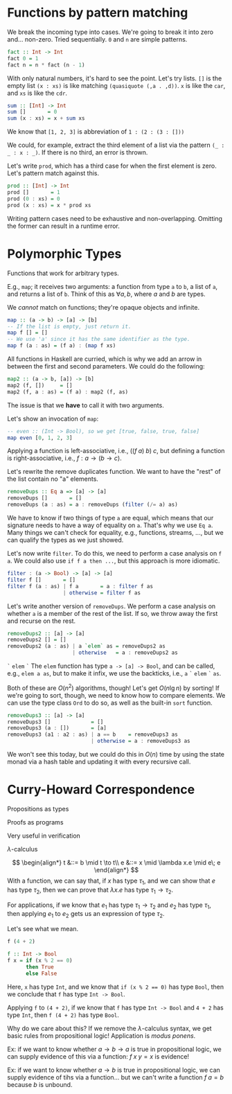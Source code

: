 # Functions by pattern matching

We break the incoming type into cases. We're going to break it into zero and... non-zero.
Tried sequentially.
`0` and `n` are simple patterns.

```Haskell
fact :: Int -> Int
fact 0 = 1
fact n = n * fact (n - 1)
```

With only natural numbers, it's hard to see the point. Let's try lists.
`[]` is the empty list
`(x : xs)` is like matching `(quasiquote (,a . ,d))`. `x` is like the `car`, and `xs` is like the `cdr`.

```Haskell
sum :: [Int] -> Int
sum []       = 0
sum (x : xs) = x + sum xs
```

We know that `[1, 2, 3]` is abbreviation of `1 : (2 : (3 : []))`

We could, for example, extract the third element of a list via the pattern `(_ : _ : x : _)`. If there is no third, an error is thrown.

Let's write `prod`, which has a third case for when the first element is zero. Let's pattern match against this.

```Haskell
prod :: [Int] -> Int
prod []       = 1
prod (0 : xs) = 0
prod (x : xs) = x * prod xs
```

Writing pattern cases need to be exhaustive and non-overlapping. Omitting the former can result in a runtime error.

# Polymorphic Types
Functions that work for arbitrary types.

E.g., `map`; it receives two arguments: a function from type `a` to `b`, a list of `a`, and returns a list of `b`. Think of this as $\forall a, b$, where $a$ and $b$ are types.

We *cannot* match on functions; they're opaque objects and infinite.

```Haskell
map :: (a -> b) -> [a] -> [b]
-- If the list is empty, just return it.
map f [] = []
-- We use 'a' since it has the same identifier as the type.
map f (a : as) = (f a) : (map f xs)
```

All functions in Haskell are curried, which is why we add an arrow in between the first and second parameters. We could do the following:

```Haskell
map2 :: (a -> b, [a]) -> [b]
map2 (f, [])     = []
map2 (f, a : as) = (f a) : map2 (f, as)
```
 
The issue is that we **have** to call it with two arguments.

Let's show an invocation of `map`:

```Haskell
-- even :: (Int -> Bool), so we get [true, false, true, false]
map even [0, 1, 2, 3]
```

Applying a function is left-associative, i.e., $((f\;a)\;b)\;c$, but defining a function is right-associative, i.e., $f : a \to (b \to c)$.

Let's rewrite the remove duplicates function. We want to have the "rest" of the list contain no "a" elements.

```Haskell
removeDups :: Eq a => [a] -> [a]
removeDups []       = []
removeDups (a : as) = a : removeDups (filter (/= a) as)
```

We have to know if two things of type `a` are equal, which means that our signature needs to have a way of equality on `a`. That's why we use `Eq a`. Many things we can't check for equality, e.g., functions, streams, ..., but we can qualify the types as we just showed.

Let's now write `filter`. To do this, we need to perform a case analysis on `f a`. We could also use `if f a then ...`, but this approach is more idiomatic.

```Haskell
filter : (a -> Bool) -> [a] -> [a]
filter f []       = []
filter f (a : as) | f a       = a : filter f as
                  | otherwise = filter f as
```

Let's write another version of `removeDups`. We perform a case analysis on whether `a` is a member of the rest of the list. If so, we throw away the first and recurse on the rest.

```Haskell
removeDups2 :: [a] -> [a]
removeDups2 [] = []
removeDups2 (a : as) | a `elem` as = removeDups2 as
                     | otherwise   = a : removeDups2 as
```
`` ` `` `elem` `` ` ``
The `elem` function has type `a -> [a] -> Bool`, and can be called, e.g., `elem a as`, but to make it infix, we use the backticks, i.e., `a` `` ` `` `elem` `` ` `` `as`.

Both of these are $O(n^2)$ algorithms, though! Let's get $O(n \lg n)$ by sorting! If we're going to sort, though, we need to know how to compare elements. We can use the type class `Ord` to do so, as well as the built-in `sort` function.

```Haskell
removeDups3 :: [a] -> [a]
removeDups3 []             = []
removeDups3 (a : [])       = [a]
removeDups3 (a1 : a2 : as) | a == b    = removeDups3 as
                           | otherwise = a : removeDups3 as
```

We won't see this today, but we could do this in $O(n)$ time by using the state monad via a hash table and updating it with every recursive call.

# Curry-Howard Correspondence
Propositions as types

Proofs as programs

Very useful in verification

$\lambda$-calculus

$$ 
\begin{align*}
t &::= b \mid t \to t\\
e &::= x \mid \lambda x.e \mid e\; e
\end{align*}
$$
With a function, we can say that, if $x$ has type $\tau_1$, and we can show that $e$ has type $\tau_2$, then we can prove that $\lambda{x}.e$ has type $\tau_1 \to \tau_2$.

For applications, if we know that $e_1$ has type $\tau_1 \to \tau_2$ and $e_2$ has type $\tau_1$, then applying $e_1$ to $e_2$ gets us an expression of type $\tau_2$.

Let's see what we mean.

```Haskell
f (4 + 2)

f :: Int -> Bool
f x = if (x % 2 == 0)
      then True
      else False
```
Here, `x` has type `Int`, and we know that `if (x % 2 == 0)` has type `Bool`, then we conclude that `f` has type `Int -> Bool`.

Applying `f` to `(4 + 2)`, if we know that `f` has type `Int -> Bool` and `4 + 2` has type `Int`, then `f (4 + 2)` has type `Bool`.

Why do we care about this? If we remove the $\lambda$-calculus syntax, we get basic rules from propositional logic! Application is *modus ponens*.

Ex: if we want to know whether $a \to b \to a$ is true in propositional logic, we can supply evidence of this via a function: $f\;x\;y = x$ is evidence! 

Ex: if we want to know whether $a \to b$ is true in propositional logic, we can supply evidence of tihs via a function... but we can't write a function $f\;a = b$ because $b$ is unbound.